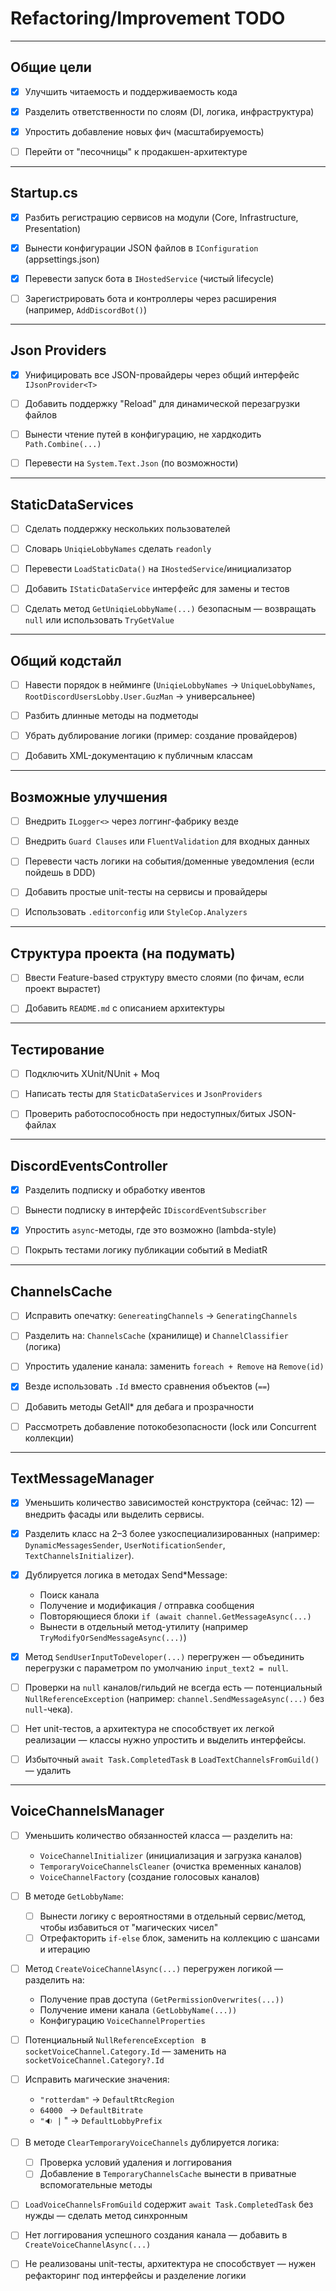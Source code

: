 ﻿# Refactoring/Improvement TODO

---

## Общие цели
- [x] Улучшить читаемость и поддерживаемость кода

- [x] Разделить ответственности по слоям (DI, логика, инфраструктура)

- [x] Упростить добавление новых фич (масштабируемость)

- [ ] Перейти от "песочницы" к продакшен-архитектуре

---

## Startup.cs
- [x] Разбить регистрацию сервисов на модули (Core, Infrastructure, Presentation)

- [x] Вынести конфигурации JSON файлов в `IConfiguration` (appsettings.json)

- [x] Перевести запуск бота в `IHostedService` (чистый lifecycle)

- [ ] Зарегистрировать бота и контроллеры через расширения (например, `AddDiscordBot()`)

---

## Json Providers
- [x] Унифицировать все JSON-провайдеры через общий интерфейс `IJsonProvider<T>`

- [ ] Добавить поддержку "Reload" для динамической перезагрузки файлов

- [ ] Вынести чтение путей в конфигурацию, не хардкодить `Path.Combine(...)`

- [ ] Перевести на `System.Text.Json` (по возможности)

---

## StaticDataServices
- [ ] Сделать поддержку нескольких пользователей 

- [ ] Словарь `UniqieLobbyNames` сделать `readonly`

- [ ] Перевести `LoadStaticData()` на `IHostedService`/инициализатор

- [ ] Добавить `IStaticDataService` интерфейс для замены и тестов

- [ ] Сделать метод `GetUniqieLobbyName(...)` безопасным — возвращать `null` или использовать `TryGetValue`

---

## Общий кодстайл
- [ ] Навести порядок в нейминге (`UniqieLobbyNames` → `UniqueLobbyNames`, `RootDiscordUsersLobby.User.GuzMan` → универсальнее)

- [ ] Разбить длинные методы на подметоды

- [ ] Убрать дублирование логики (пример: создание провайдеров)

- [ ] Добавить XML-документацию к публичным классам

---

## Возможные улучшения
- [ ] Внедрить `ILogger<>` через логгинг-фабрику везде

- [ ] Внедрить `Guard Clauses` или `FluentValidation` для входных данных

- [ ] Перевести часть логики на события/доменные уведомления (если пойдешь в DDD)

- [ ] Добавить простые unit-тесты на сервисы и провайдеры

- [ ] Использовать `.editorconfig` или `StyleCop.Analyzers`

---

## Структура проекта (на подумать)
- [ ] Ввести Feature-based структуру вместо слоями (по фичам, если проект вырастет)

- [ ] Добавить `README.md` с описанием архитектуры

---

## Тестирование
- [ ] Подключить XUnit/NUnit + Moq

- [ ] Написать тесты для `StaticDataServices` и `JsonProviders`

- [ ] Проверить работоспособность при недоступных/битых JSON-файлах

---

## DiscordEventsController

- [x] Разделить подписку и обработку ивентов

- [ ] Вынести подписку в интерфейс `IDiscordEventSubscriber`

- [x] Упростить `async`-методы, где это возможно (lambda-style)

- [ ] Покрыть тестами логику публикации событий в MediatR

---

## ChannelsCache
- [ ] Исправить опечатку: `GenereatingChannels` → `GeneratingChannels`

- [ ] Разделить на: `ChannelsCache` (хранилище) и `ChannelClassifier` (логика)

- [ ] Упростить удаление канала: заменить `foreach + Remove` на `Remove(id)`

- [x] Везде использовать `.Id` вместо сравнения объектов (`==`)

- [ ] Добавить методы GetAll* для дебага и прозрачности

- [ ] Рассмотреть добавление потокобезопасности (lock или Concurrent коллекции)

---

## TextMessageManager
- [x] Уменьшить количество зависимостей конструктора (сейчас: 12) — внедрить фасады или выделить сервисы.

- [x] Разделить класс на 2–3 более узкоспециализированных (например: `DynamicMessagesSender`, `UserNotificationSender`, `TextChannelsInitializer`).

- [x] Дублируется логика в методах Send*Message:
  - Поиск канала
  - Получение и модификация / отправка сообщения
  - Повторяющиеся блоки `if (await channel.GetMessageAsync(...)`
  - Вынести в отдельный метод-утилиту (например `TryModifyOrSendMessageAsync(...)`)

- [x] Метод `SendUserInputToDeveloper(...)` перегружен — объединить перегрузки с параметром по умолчанию `input_text2 = null`.

- [ ] Проверки на `null` каналов/гильдий не всегда есть — потенциальный `NullReferenceException` (например: `channel.SendMessageAsync(...)` без `null`-чека).

- [ ] Нет unit-тестов, а архитектура не способствует их легкой реализации — классы нужно упростить и выделить интерфейсы.

- [ ] Избыточный `await Task.CompletedTask` в `LoadTextChannelsFromGuild()` — удалить

---

## VoiceChannelsManager
- [ ] Уменьшить количество обязанностей класса — разделить на:
	- `VoiceChannelInitializer` (инициализация и загрузка каналов)
	- `TemporaryVoiceChannelsCleaner` (очистка временных каналов)
	- `VoiceChannelFactory` (создание голосовых каналов)

- [ ] В методе `GetLobbyName`:
	- [ ] Вынести логику с вероятностями в отдельный сервис/метод, чтобы избавиться от "магических чисел"
	- [ ] Отрефакторить `if-else` блок, заменить на коллекцию с шансами и итерацию

- [ ] Метод `CreateVoiceChannelAsync(...)` перегружен логикой — разделить на:
	-  Получение прав доступа `(GetPermissionOverwrites(...))`
	- Получение имени канала `(GetLobbyName(...))`
	- Конфигурацию `VoiceChannelProperties`

- [ ] Потенциальный `NullReferenceException ` в `socketVoiceChannel.Category.Id` — заменить на `socketVoiceChannel.Category?.Id`

- [ ]  Исправить магические значения:
	- `"rotterdam"` → `DefaultRtcRegion`
	- `64000 ` → `DefaultBitrate`
	- `"🔉 |` " → `DefaultLobbyPrefix` 

- [ ] В методе `ClearTemporaryVoiceChannels` дублируется логика: 
	- [ ] Проверка условий удаления и логгирования
	- [ ] Добавление в `TemporaryChannelsCache` вынести в приватные вспомогательные методы

- [ ] `LoadVoiceChannelsFromGuild` содержит `await Task.CompletedTask` без нужды — сделать метод синхронным

- [ ] Нет логгирования успешного создания канала — добавить в `CreateVoiceChannelAsync(...)`

- [ ] Не реализованы unit-тесты, архитектура не способствует — нужен рефакторинг под интерфейсы и разделение логики
